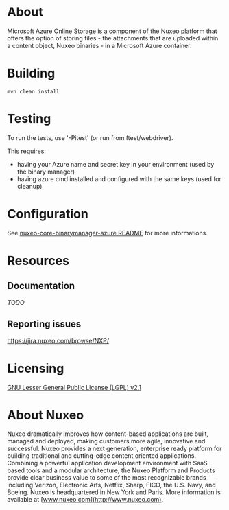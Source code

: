 # About

Microsoft Azure Online Storage is a component of the Nuxeo platform that offers the option of storing files - the attachments that are uploaded within a content object, Nuxeo binaries - in a Microsoft Azure container.

# Building

    mvn clean install

# Testing

To run the tests, use '-Pitest' (or run from ftest/webdriver).

This requires:

- having your Azure name and secret key in your environment (used by the binary manager)
- having azure cmd installed and configured with the same keys (used for cleanup)

# Configuration

See [nuxeo-core-binarymanager-azure README](https://github.com/nuxeo/nuxeo-core-binarymanager-cloud/tree/master/nuxeo-core-binarymanager-azure) for more informations.

# Resources

## Documentation

*TODO*

## Reporting issues

https://jira.nuxeo.com/browse/NXP/

# Licensing

[GNU Lesser General Public License (LGPL) v2.1](http://www.gnu.org/licenses/lgpl-2.1.html)

# About Nuxeo

Nuxeo dramatically improves how content-based applications are built, managed and deployed, making customers more agile, innovative and successful. Nuxeo provides a next generation, enterprise ready platform for building traditional and cutting-edge content oriented applications. Combining a powerful application development environment with
SaaS-based tools and a modular architecture, the Nuxeo Platform and Products provide clear business value to some of the most recognizable brands including Verizon, Electronic Arts, Netflix, Sharp, FICO, the U.S. Navy, and Boeing. Nuxeo is headquartered in New York and Paris.
More information is available at [www.nuxeo.com](http://www.nuxeo.com).
